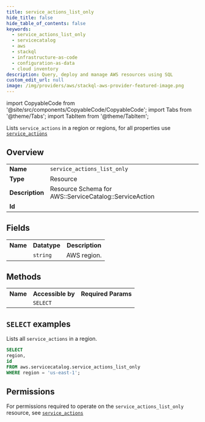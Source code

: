 ```yaml
---
title: service_actions_list_only
hide_title: false
hide_table_of_contents: false
keywords:
  - service_actions_list_only
  - servicecatalog
  - aws
  - stackql
  - infrastructure-as-code
  - configuration-as-data
  - cloud inventory
description: Query, deploy and manage AWS resources using SQL
custom_edit_url: null
image: /img/providers/aws/stackql-aws-provider-featured-image.png
---
```


import CopyableCode from '@site/src/components/CopyableCode/CopyableCode';
import Tabs from '@theme/Tabs';
import TabItem from '@theme/TabItem';

Lists <code>service_actions</code> in a region or regions, for all properties use <a href="/providers/aws/serviceName/service_actions/"><code>service_actions</code></a>

## Overview
<table><tbody>
<tr><td><b>Name</b></td><td><code>service_actions_list_only</code></td></tr>
<tr><td><b>Type</b></td><td>Resource</td></tr>
<tr><td><b>Description</b></td><td>Resource Schema for AWS::ServiceCatalog::ServiceAction</td></tr>
<tr><td><b>Id</b></td><td><CopyableCode code="aws.servicecatalog.service_actions_list_only" /></td></tr>
</tbody></table>

## Fields
<table><tbody><tr><th>Name</th><th>Datatype</th><th>Description</th></tr><tr><td><CopyableCode code="region" /></td><td><code>string</code></td><td>AWS region.</td></tr>
</tbody></table>

## Methods

<table><tbody>
  <tr>
    <th>Name</th>
    <th>Accessible by</th>
    <th>Required Params</th>
  </tr>
  <tr>
    <td><CopyableCode code="list_resources" /></td>
    <td><code>SELECT</code></td>
    <td><CopyableCode code="region" /></td>
  </tr>
</tbody></table>

## `SELECT` examples
Lists all <code>service_actions</code> in a region.
```sql
SELECT
region,
id
FROM aws.servicecatalog.service_actions_list_only
WHERE region = 'us-east-1';
```


## Permissions

For permissions required to operate on the <code>service_actions_list_only</code> resource, see <a href="/providers/aws/servicecatalog/service_actions/#permissions"><code>service_actions</code></a>

